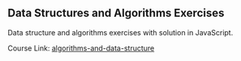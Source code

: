 ## Data Structures and Algorithms Exercises
Data structure and algorithms exercises with solution in JavaScript.

Course Link: [algorithms-and-data-structure](https://www.udemy.com/coding-interview-bootcamp-algorithms-and-data-structure/)
